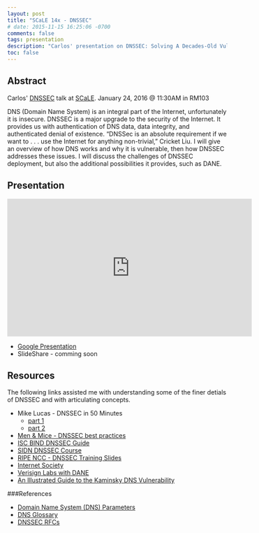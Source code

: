 ```yaml
---
layout: post
title: "SCaLE 14x - DNSSEC"
# date: 2015-11-15 16:25:06 -0700
comments: false
tags: presentation
description: "Carlos' presentation on DNSSEC: Solving A Decades-Old Vulnerability"
toc: false
---
```

## Abstract

Carlos' [DNSSEC](https://www.socallinuxexpo.org/scale/14x/presentations/dnssec) talk at [SCaLE](https://www.socallinuxexpo.org/). January 24, 2016 @ 11:30AM in RM103

DNS (Domain Name System) is an integral part of the Internet, unfortunately it is insecure. DNSSEC is a major upgrade to the security of the Internet. It provides us with authentication of DNS data, data integrity, and authenticated denial of existence. “DNSSec is an absolute requirement if we want to . . . use the Internet for anything non-trivial,” Cricket Liu. I will give an overview of how DNS works and why it is vulnerable, then how DNSSEC addresses these issues. I will discuss the challenges of DNSSEC deployment, but also the additional possibilities it provides, such as DANE.

## Presentation

<iframe width="560" height="315" src="https://www.youtube.com/embed/99NLF2cfLvo" frameborder="0" allowfullscreen></iframe>


- [Google Presentation](https://docs.google.com/presentation/d/1KBHVeMywWarpe29X_gFqST_kCrWQDDfAbqfv5r_V6WI/edit?usp=sharing)
- SlideShare - comming soon

## Resources
The following links assisted me with understanding some of the finer detials of DNSSEC and with articulating concepts.

- Mike Lucas - DNSSEC in 50 Minutes
  - [part 1](https://www.youtube.com/watch?v=lY6HgZmAfqc)
  - [part 2](https://www.youtube.com/watch?v=Hm93GhenqXo)
- [Men & Mice - DNSSEC best practices](https://www.menandmice.com/resources/educational-resources/webinars/dnssec-best-practices-webinar/)
- [ISC BIND DNSSEC Guide](http://users.isc.org/~jreed/dnssec-guide/dnssec-guide.html)
- [SIDN DNSSEC Course](http://www.dnsseccursus.nl/)
- [RIPE NCC - DNSSEC Training Slides](https://www.ripe.net/support/training/material/dnssec-training-course/DNSSEC-Slides-Single.pdf)
- [Internet Society](http://www.internetsociety.org/deploy360/dnssec/)
- [Verisign Labs with DANE](http://www.verisign.com/en_US/innovation/verisign-labs/dane-protocol/index.xhtml)
- [An Illustrated Guide to the Kaminsky DNS Vulnerability](http://unixwiz.net/techtips/iguide-kaminsky-dns-vuln.html)

###References

- [Domain Name System (DNS) Parameters](http://www.iana.org/assignments/dns-parameters/dns-parameters.xhtml)
- [DNS Glossary](http://www.menandmice.com/support-training/support-center/knowledgehub/dns-glossary/)
- [DNSSEC RFCs](https://www.icann.org/resources/pages/standards-2012-02-25-en)
